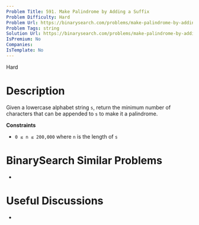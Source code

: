 ```yaml
---
Problem Title: 591. Make Palindrome by Adding a Suffix
Problem Difficulty: Hard
Problem Url: https://binarysearch.com/problems/make-palindrome-by-adding-a-suffix/
Problem Tags: string
Solution Url: https://binarysearch.com/problems/make-palindrome-by-adding-a-suffix/solutions/
IsPremium: No
Companies: 
IsTemplate: No
---
```


<span style="color: ;">Hard</span>

# Description

Given a lowercase alphabet string `s`, return the minimum number of characters that can be appended to `s` to make it a palindrome.

**Constraints**
- `0 ≤ n ≤ 200,000` where `n` is the length of `s`

# BinarySearch Similar Problems

- []()

# Useful Discussions

- []()
